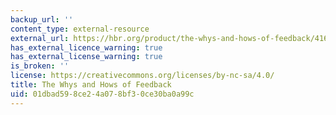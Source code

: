 ```yaml
---
backup_url: ''
content_type: external-resource
external_url: https://hbr.org/product/the-whys-and-hows-of-feedback/416013-PDF-ENG
has_external_licence_warning: true
has_external_license_warning: true
is_broken: ''
license: https://creativecommons.org/licenses/by-nc-sa/4.0/
title: The Whys and Hows of Feedback
uid: 01dbad59-8ce2-4a07-8bf3-0ce30ba0a99c
---
```

